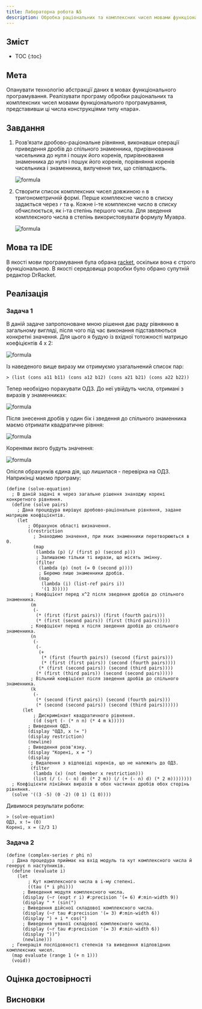 ```yaml
---
title: Лабораторна робота №5
description: Обробка раціональних та комплексних чисел мовами функціонального програмування
---
```

## Зміст

* TOC
{:toc}

## Мета

Опанувати технологію абстракції даних в мовах функціонального програмування. Реалізувати програму обробки раціональних
та комплексних чисел мовами функціонального програмування, представивши ці числа конструкціями типу «пара».

## Завдання

1. Розв’язати дробово-раціональне рівняння, виконавши операції приведення дробів до спільного знаменника, прирівнювання
    чисельника до нуля і пошук його коренів, прирівнювання знаменника до нуля і пошук його коренів, порівняння коренів
    чисельника і знаменника, вилучення тих, що співпадають.

    ![formula](https://quicklatex.com/cache3/05/ql_077aa4e7d28b673f10a4a7168ff91d05_l3.png)

2. Створити список комплексних чисел довжиною `n` в тригонометричній формі. Перше комплексне число в списку задається
    через `r` та `φ`. Кожне i-те комплексне число в списку обчислюється, як i-та степінь першого числа. Для зведення
    комплексного числа в степінь використовувати формулу Муавра.

    ![formula](https://quicklatex.com/cache3/cb/ql_bcf93c5e3e65548e63df9eb37198b8cb_l3.png)

## Мова та IDE

В якості мови програмування була обрана [racket](https://racket-lang.org/), оскільки вона є строго функціональною. В
якості середовища розробки було обрано супутній редактор DrRacket.

## Реалізація

### Задача 1

В даній задаче запропоноване мною рішення дає раду рівнянню в загальному вигляді, після чого під час виконання
підставляються конкретні значення. Для цього я будую із вхідної тотожності матрицю коефіцієнтів 4 x 2:

![formula](https://quicklatex.com/cache3/50/ql_0bc575e0757be44b4dd59f08c1bed950_l3.png)

Із наведеного вище виразу ми отримуємо узагальнений список пар:

```racket
> (list (cons a11 b11) (cons a12 b12) (cons a21 b21) (cons a22 b22))
```

Тепер необхідно порахувати ОДЗ. До неї увійдуть числа, отримані з виразів у знаменниках:

![formula](https://quicklatex.com/cache3/f1/ql_ae18ffd59a52fcbdc847f8039382d4f1_l3.png)

Після знесення дробів у один бік і зведення до спільного знаменника маємо отримати квадратичне рівння:

![formula](https://quicklatex.com/cache3/13/ql_b85345d213923dd1da1205d1e9f1c313_l3.png)

Коренями якого будуть значення:

![formula](https://quicklatex.com/cache3/94/ql_5777c4f1c731e340f04986be090bb094_l3.png)

Опісля обрахунків єдина дія, що лишилася - перевірка на ОДЗ. Наприкінці маємо програму:

```racket
(define (solve-equation)
  ; В даній задачі я через загальне рішення знаходжу корені конкретного рівняння.
  (define (solve pairs)
    ; Дана процедура вирішує дробово-раціональне рівняння, задане матрицею коефіцієнтів.
    (let
        ; Обрахунок області визначення.
        ((restriction
          ; Знаходимо значення, при яких знаменники перетворюються в 0.
          (map
           (lambda (p) (/ (first p) (second p)))
           ; Залишаємо тільки ті вирази, що місять змінну.
           (filter
            (lambda (p) (not (= 0 (second p))))
            ; Беремо лише знаменники дробів.
            (map
             (lambda (i) (list-ref pairs i))
             '(1 3)))))
         ; Коефіцієнт перед х^2 після зведення дробів до спільного знаменника.
         (m
          (-
           (* (first (first pairs)) (first (fourth pairs)))
           (* (first (second pairs)) (first (third pairs)))))
         ; Коефіцієнт перед х після зведення дробів до спільного знаменника.
         (n
          (-
           (-
            (+
             (* (first (fourth pairs)) (second (first pairs)))
             (* (first (first pairs)) (second (fourth pairs))))
            (* (first (second pairs)) (second (third pairs))))
           (* (first (third pairs)) (second (second pairs)))))
         ; Вільний коефіцієнт після зведення дробів до спільного знаменника.
         (k
          (-
           (* (second (first pairs)) (second (fourth pairs)))
           (* (second (second pairs)) (second (third pairs))))))
      (let
          ; Дискримінант квадратичного рівняння.
          ((d (sqrt (- (* n n) (* 4 m k)))))
        ; Виведення ОДЗ.
        (display "ОДЗ, x != ")
        (display restriction)
        (newline)
        ; Виведення розв'язку.
        (display "Корені, х = ")
        (display
         ; Видалення з відповіді коренів, що не належать до ОДЗ.
         (filter
          (lambda (x) (not (member x restriction)))
          (list (/ (- (- n) d) (* 2 m)) (/ (+ (- n) d) (* 2 m))))))))
  ; Коефіцієнти лінійних виразів в обох частинах дробів обох сторінь рівняння.
  (solve '((3 -5) (0 -2) (0 1) (1 0))))
```

Дивимося результати роботи:

```racket
> (solve-equation)
ОДЗ, x != (0)
Корені, х = (2/3 1)
```

### Задача 2



```racket
(define (complex-series r phi n)
  ; Дана процедура приймає на вхід модуль та кут комплексного числа й генерує n наступників.
  (define (evaluate i)
    (let
        ; Кут комплексного числа в i-му степені.
        ((tau (* i phi)))
      ; Виведення модуля комплексного числа.
      (display (~r (expt r i) #:precision '(= 6) #:min-width 9))
      (display " * (sin(")
      ; Виведення дійсної складової комплексного числа.
      (display (~r tau #:precision '(= 3) #:min-width 6))
      (display ") + i * cos(")
      ; Виведення уявної складової комплексного числа.
      (display (~r tau #:precision '(= 3) #:min-width 6))
      (display "))")
      (newline)))
  ; Генерація послідовності степенів та виведення відповідних комплексних чисел.
  (map evaluate (range 1 (+ n 1)))
  (void))
```

## Оцінка достовірності

## Висновки
